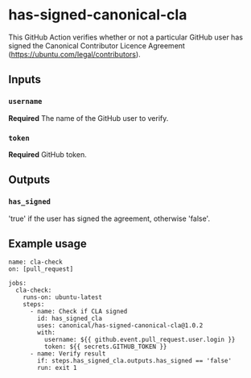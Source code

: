 # has-signed-canonical-cla

This GitHub Action verifies whether or not a particular GitHub user has signed the Canonical Contributor Licence Agreement (https://ubuntu.com/legal/contributors).

## Inputs

### `username`

**Required** The name of the GitHub user to verify.

### `token`

**Required** GitHub token.

## Outputs

### `has_signed`

'true' if the user has signed the agreement, otherwise 'false'.

## Example usage

```
name: cla-check
on: [pull_request]

jobs:
  cla-check:
    runs-on: ubuntu-latest
    steps:
      - name: Check if CLA signed
        id: has_signed_cla
        uses: canonical/has-signed-canonical-cla@1.0.2
        with:
          username: ${{ github.event.pull_request.user.login }}
          token: ${{ secrets.GITHUB_TOKEN }}
      - name: Verify result
        if: steps.has_signed_cla.outputs.has_signed == 'false'
        run: exit 1
```
